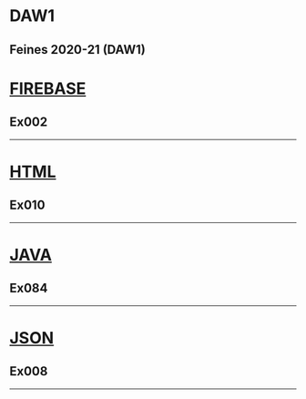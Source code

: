 # DAW1
Feines 2020-21 (DAW1)
 ---
 # [FIREBASE](https://github.com/paurigine/DAW1/tree/main/firebase)
 ## Ex002
 ---
 # [HTML](https://github.com/paurigine/DAW1/tree/main/html)
 ## Ex010
 ---
 # [JAVA](https://github.com/paurigine/DAW1/tree/main/java)
 ## Ex084
 ---
 # [JSON](https://github.com/paurigine/DAW1/tree/main/json)
 ## Ex008
 ---